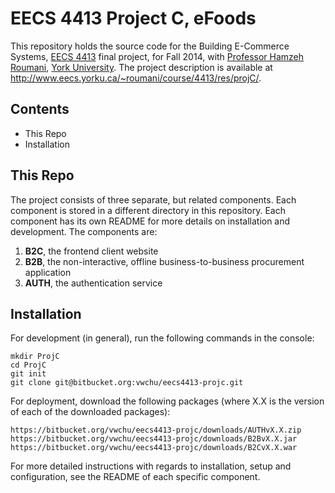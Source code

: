 EECS 4413 Project C, eFoods
===========================

This repository holds the source code for the Building
E-Commerce Systems, [EECS 4413](http://www.eecs.yorku.ca/course_archive/2014-15/F/4413/)
final project, for Fall 2014, with [Professor Hamzeh Roumani](http://www.eecs.yorku.ca/~roumani/),
[York University](http://www.eecs.yorku.ca). The project description is available at
http://www.eecs.yorku.ca/~roumani/course/4413/res/projC/.

## Contents ##

* This Repo
* Installation

## This Repo ##

The project consists of three separate, but related components.
Each component is stored in a different directory in this
repository. Each component has its own README for more details on
installation and development. The components are:

1. **B2C**, the frontend client website
2. **B2B**, the non-interactive, offline business-to-business
   procurement application
3. **AUTH**, the authentication service

## Installation ##

For development (in general), run the following
commands in the console:

    mkdir ProjC
    cd ProjC
    git init
    git clone git@bitbucket.org:vwchu/eecs4413-projc.git

For deployment, download the following packages (where X.X is
the version of each of the downloaded packages):

    https://bitbucket.org/vwchu/eecs4413-projc/downloads/AUTHvX.X.zip
    https://bitbucket.org/vwchu/eecs4413-projc/downloads/B2BvX.X.jar
    https://bitbucket.org/vwchu/eecs4413-projc/downloads/B2CvX.X.war

For more detailed instructions with regards to installation,
setup and configuration, see the README of each specific
component.
